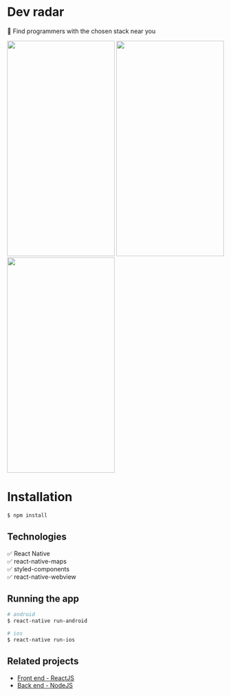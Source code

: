 #  Dev radar
:iphone:  Find programmers with the chosen stack near you

<p float="left">
  <img src="https://i.ibb.co/fx3F85N/Screenshot-20200601-152146-Dev-Radar-APP.jpg" width="250" height="500"/>
  <img src="https://i.ibb.co/6bnhVNf/Screenshot-20200601-152127-Dev-Radar-APP.jpg" width="250" height="500"/>
  <img src="https://i.ibb.co/61WzBdm/Screenshot-20200601-143834-Dev-Radar-APP.jpg" width="250" height="500" />
</p>

# Installation

```bash
$ npm install
```

## Technologies

:white_check_mark: React Native\
:white_check_mark: react-native-maps\
:white_check_mark: styled-components\
:white_check_mark: react-native-webview

## Running the app

```bash
# android
$ react-native run-android

# ios
$ react-native run-ios
```

## Related projects

- [Front end - ReactJS](https://github.com/mateuschaves/DevRadarWEB)
- [Back end - NodeJS](https://github.com/mateuschaves/dev-radar-api)

